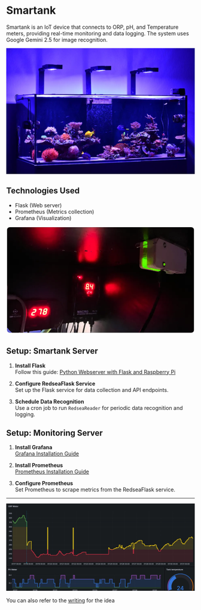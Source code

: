 # Smartank

Smartank is an IoT device that connects to ORP, pH, and Temperature meters, providing real-time monitoring and data logging. The system uses Google Gemini 2.5 for image recognition.

![](images/reeftank.webp)

## Technologies Used

- Flask (Web server)
- Prometheus (Metrics collection)
- Grafana (Visualization)


![](images/orp.webp)

## Setup: Smartank Server

1. **Install Flask**  
   Follow this guide: [Python Webserver with Flask and Raspberry Pi](https://towardsdatascience.com/python-webserver-with-flask-and-raspberry-pi-398423cc6f5d)

2. **Configure RedseaFlask Service**  
   Set up the Flask service for data collection and API endpoints.

3. **Schedule Data Recognition**  
   Use a cron job to run `RedseaReader` for periodic data recognition and logging.

## Setup: Monitoring Server

1. **Install Grafana**  
   [Grafana Installation Guide](https://grafana.com/tutorials/install-grafana-on-raspberry-pi/)

2. **Install Prometheus**  
   [Prometheus Installation Guide](http://www.d3noob.org/2020/02/installing-prometheus-and-grafana-on.html)

3. **Configure Prometheus**  
   Set Prometheus to scrape metrics from the RedseaFlask service.

---
![](images/gra.webp)

You can also refer to the [writing](https://www.mitang.me/meter-reader/) for the idea
